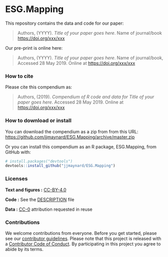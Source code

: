 
<!-- README.md is generated from README.Rmd. Please edit that file -->
ESG.Mapping
===========

This repository contains the data and code for our paper:

> Authors, (YYYY). *Title of your paper goes here*. Name of journal/book <https://doi.org/xxx/xxx>

Our pre-print is online here:

> Authors, (YYYY). *Title of your paper goes here*. Name of journal/book, Accessed 28 May 2019. Online at <https://doi.org/xxx/xxx>

### How to cite

Please cite this compendium as:

> Authors, (2019). *Compendium of R code and data for Title of your paper goes here*. Accessed 28 May 2019. Online at <https://doi.org/xxx/xxx>

### How to download or install

You can download the compendium as a zip from from this URL: <https://github.com/jjmaynard/ESG.Mapping/archive/master.zip>

Or you can install this compendium as an R package, ESG.Mapping, from GitHub with:

``` r
# install.packages("devtools")
devtools::install_github("jjmaynard/ESG.Mapping")
```

### Licenses

**Text and figures :** [CC-BY-4.0](http://creativecommons.org/licenses/by/4.0/)

**Code :** See the [DESCRIPTION](DESCRIPTION) file

**Data :** [CC-0](http://creativecommons.org/publicdomain/zero/1.0/) attribution requested in reuse

### Contributions

We welcome contributions from everyone. Before you get started, please see our [contributor guidelines](CONTRIBUTING.md). Please note that this project is released with a [Contributor Code of Conduct](CONDUCT.md). By participating in this project you agree to abide by its terms.

